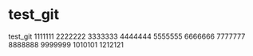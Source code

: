 # test_git
test_git
1111111
2222222
3333333
4444444
5555555
6666666
7777777
8888888
9999999
1010101
1212121
